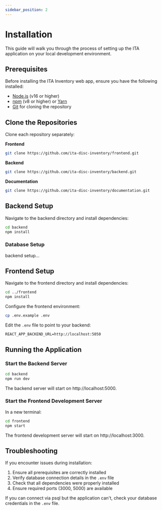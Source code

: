 ```yaml
---
sidebar_position: 2
---
```


# Installation

This guide will walk you through the process of setting up the ITA application on your local development environment.

## Prerequisites

Before installing the ITA Inventory web app, ensure you have the following installed:

- [Node.js](https://nodejs.org/) (v16 or higher)
- [npm](https://www.npmjs.com/) (v8 or higher) or [Yarn](https://yarnpkg.com/)
- [Git](https://git-scm.com/) for cloning the repository

## Clone the Repositories
Clone each repository separately:

**Frontend**
```bash
git clone https://github.com/ita-disc-inventory/frontend.git
```

**Backend**
```bash
git clone https://github.com/ita-disc-inventory/backend.git
```

**Documentation**
```bash
git clone https://github.com/ita-disc-inventory/documentation.git
```

## Backend Setup

Navigate to the backend directory and install dependencies:

```bash
cd backend
npm install
```

### Database Setup

backend setup...

## Frontend Setup

Navigate to the frontend directory and install dependencies:

```bash
cd ../frontend
npm install
```

Configure the frontend environment:

```bash
cp .env.example .env
```

Edit the `.env` file to point to your backend:

```
REACT_APP_BACKEND_URL=http://localhost:5050
```

## Running the Application

### Start the Backend Server

```bash
cd backend
npm run dev
```

The backend server will start on http://localhost:5000.

### Start the Frontend Development Server

In a new terminal:

```bash
cd frontend
npm start
```

The frontend development server will start on http://localhost:3000.

## Troubleshooting

If you encounter issues during installation:

1. Ensure all prerequisites are correctly installed
2. Verify database connection details in the `.env` file
3. Check that all dependencies were properly installed
4. Ensure required ports (3000, 5000) are available

If you can connect via psql but the application can't, check your database credentials in the `.env` file. 